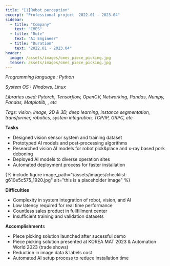 ```yaml
---
title: "[1]Robot perception"
excerpt: "Professional project  2022.01 - 2023.04"
sidebar:
  - title: "Company"
    text: "CMES"
  - title: "Role"
    text: "AI Engineer"
  - title: "Duration"
    text: "2022.01 - 2023.04"
header:
  image: /assets/images/cmes_piece_picking.jpg
  teaser: assets/images/cmes_piece_picking.jpg
---
```


*Programming language : Python*

*System OS : Windows, Linux*

*Libraries used: Pytorch, Tensorflow, OpenCV, Networking, Pandas, Numpy, Pandas, Matplotlib, , etc*

*Tags: vision, image, 2D & 3D, deep learning, instance segmentation, transformer, robotics, system integration, TCP/IP, GRPC, etc*



**Tasks**

* Designed vision sensor system and training dataset
* Prototyped AI models and post-processing algorithms
* Researched vision AI models for robot pick&place and x-ray based pork deboning
* Deployed AI models to diverse operation sites
* Automated deployment process for faster installation


{% include figure image_path="/assets/images/checklist-g610e5c575_1920.jpg" alt="this is a placeholder image" %}



**Difficulties**

- Complexity in system integration of robot, vision, and AI
- Low latency required for real time performance
- Countless sales product in fullfillment center 
- Insufficient training and validation datasets



**Accomplishment**s

- Piece picking solution launched after sucessful demo 
- Piece picking solution presented at KOREA MAT 2023 & Automation World 2023 (trade shows)
- Reduction in image data & labels cost
- Automated AI setup process to reduce installation time

